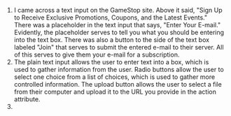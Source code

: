 1. I came across a text input on the GameStop site. Above it said, "Sign Up to
Receive Exclusive Promotions, Coupons, and the Latest Events." There was a
placeholder in the text input that says, "Enter Your E-mail." Evidently, the
placeholder serves to tell you what you should be entering into the text box.
There was also a button to the side of the text box labeled "Join" that serves
to submit the entered e-mail to their server. All of this serves to give them
your e-mail for a subscription.
2. The plain text input allows the user to enter text into a box, which is used
to gather information from the user. Radio buttons allow the user to select one
choice from a list of choices, which is used to gather more controlled information.
The upload button allows the user to select a file from their computer and
upload it to the URL you provide in the action attribute.
3.

